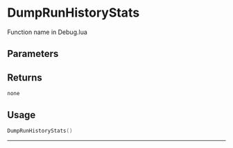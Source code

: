 # DumpRunHistoryStats
Function name in Debug.lua
## Parameters

## Returns
`none`
## Usage
```lua
DumpRunHistoryStats()
```
---
